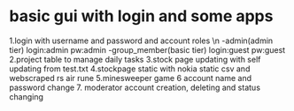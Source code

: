 # basic gui with login and some apps
1.login with username and password and account roles \n
  -admin(admin tier) login:admin pw:admin
  -group_member(basic tier) login:guest pw:guest
2.project table to manage daily tasks
3.stock page updating with self updating from test.txt
4.stockpage static with nokia static csv and webscraped rs air rune
5.minesweeper game
6 account name and password change
7. moderator account creation, deleting and status changing
